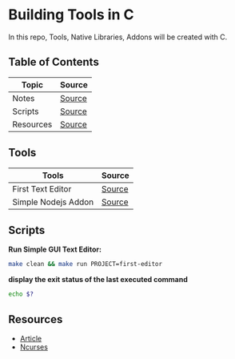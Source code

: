 # Building Tools in C

In this repo, Tools, Native Libraries, Addons will be created with C.

## Table of Contents

| Topic     | Source                     |
| --------- | -------------------------- |
| Notes     | [Source](./docs/README.md) |
| Scripts   | [Source](#scripts)         |
| Resources | [Source](#resources)       |

## Tools

| Tools               | Source                              |
| ------------------- | ----------------------------------- |
| First Text Editor   | [Source](./src/first-editor)        |
| Simple Nodejs Addon | [Source](./src/simple_nodejs_addon) |

## Scripts

**Run Simple GUI Text Editor:**

```bash
make clean && make run PROJECT=first-editor
```

**display the exit status of the last executed command**

```bash
echo $?
```

## Resources

- [Article](https://viewsourcecode.org/snaptoken/kilo/)
- [Ncurses](https://ftp.gnu.org/pub/gnu/ncurses/)
